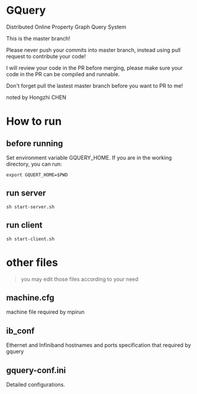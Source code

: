 # GQuery
Distributed Online Property Graph Query System

This is the master branch!

Please never push your commits into master branch, instead using pull request to contribute your code!

I will review your code in the PR before merging, please make sure your code in the PR can be compiled and runnable.

Don't forget pull the lastest master branch before you want to PR to me!

noted by Hongzhi CHEN

# How to run

## before running

Set environment variable GQUERY_HOME. If you are in the working directory, you can run:
```
export GQUERT_HOME=$PWD
```

## run server

```
sh start-server.sh
```

## run client

```
sh start-client.sh
```

# other files

> you may edit those files according to your need

## machine.cfg

machine file required by mpirun

## ib_conf

Ethernet and Infiniband hostnames and ports specification that required by gquery

## gquery-conf.ini

Detailed configurations.
